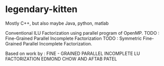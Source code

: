 # legendary-kitten
Mostly C++, but also maybe Java, python, matlab

Conventional ILU Factorization using parallel program of OpenMP.
TODO : Fine-Grained Parallel Incomplete Factorization
TODO : Symmetric Fine-Grained Parallel Incomplete Factorization.

Based on work by :
FINE - GRAINED PARALLEL INCOMPLETE LU FACTORIZATION
EDMOND CHOW AND AFTAB PATEL

